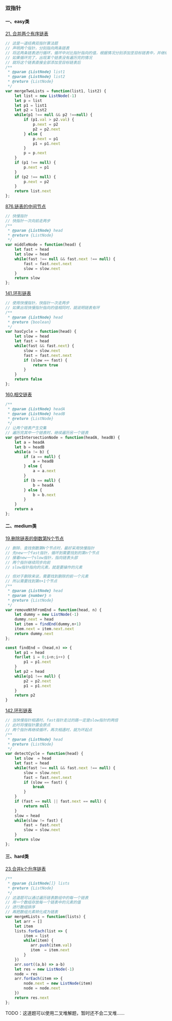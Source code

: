 ### 双指针

#### 一、easy类
[21. 合并两个有序链表](https://leetcode-cn.com/problems/merge-two-sorted-lists/)

```javascript
// 这是一道经典双指针算法题
// 声明两个指针，分别指向两条链表
// 将这两条链表进行循环，循环中对比指针指向的值，根据情况分别添加至目标链表中，并继续更新链表节点
// 如果循环完了，出现某个链表没有遍历完的情况
// 就将这个链表直接全部添加至目标链表后
/**
 * @param {ListNode} list1
 * @param {ListNode} list2
 * @return {ListNode}
 */
var mergeTwoLists = function(list1, list2) {
    let list = new ListNode(-1)
    let p = list
    let p1 = list1
    let p2 = list2
    while(p1 !== null && p2 !==null) {
        if (p1.val > p2.val) {
            p.next = p2
            p2 = p2.next
        } else {
            p.next = p1
            p1 = p1.next
        }
        p = p.next
    } 
    if (p1 !== null) {
        p.next = p1
    }
    if (p2 !== null) {
        p.next = p2
    }
    return list.next
};
```

[876.链表的中间节点](https://leetcode-cn.com/problems/middle-of-the-linked-list/)
```javascript
// 快慢指针
// 快指针一次向前走两步
/**
 * @param {ListNode} head
 * @return {ListNode}
 */
var middleNode = function(head) {
    let fast = head
    let slow = head
    while(fast !== null && fast.next !== null) {
        fast = fast.next.next
        slow = slow.next
    }
    return slow
};
```

[141.环形链表](https://leetcode-cn.com/problems/linked-list-cycle/)
```javascript
// 使用快慢指针，快指针一次走两步
// 如果出现快慢指针指向的值相同时，就说明链表有环
/**
 * @param {ListNode} head
 * @return {boolean}
 */
var hasCycle = function(head) {
    let slow = head
    let fast = head
    while(fast && fast.next) {
        slow = slow.next
        fast = fast.next.next
        if (slow == fast) {
            return true
        }
    }
    return false
};
```

[160.相交链表](https://leetcode-cn.com/problems/intersection-of-two-linked-lists/)

```javascript
/**
 * @param {ListNode} headA
 * @param {ListNode} headB
 * @return {ListNode}
 */
// 让两个链表产生交集
// 遍历完其中一个链表时，继续遍历另一个链表
var getIntersectionNode = function(headA, headB) {
    let a = headA
    let b = headB
    while(a != b) {
        if (a == null) {
            a = headB
        } else {
            a = a.next
        }
        if (b == null) {
            b = headA
        } else {
            b = b.next
        }
    }
    return a
};
```
#### 二、medium类
[19.删除链表的倒数第N个节点](https://leetcode-cn.com/problems/remove-nth-node-from-end-of-list/)
```javascript
// 删除、查找倒数第N个节点时，最好采用快慢指针
// 先new一个fast指针，循环到需要找到的第n个节点
// 接着new一个slow指针，指向链表头部
// 两个指针继续同步向前
// slow指针指向的元素，就是要操作的元素

// 但对于删除来说，需要找到删除的前一个元素
// 所以需要找到第n+1个节点
/**
 * @param {ListNode} head
 * @param {number} n
 * @return {ListNode}
 */
var removeNthFromEnd = function(head, n) {
    let dummy = new ListNode(-1)
    dummy.next = head
    let item = findEnd(dummy,n+1)
    item.next = item.next.next
    return dummy.next
};

const findEnd = (head,n) => {
    let p1 = head
    for(let i = 0;i<n;i++) {
        p1 = p1.next
    }
    let p2 = head
    while(p1 !== null) {
        p2 = p2.next
        p1 = p1.next
    }
    return p2
}
```

[142.环形链表](https://leetcode-cn.com/problems/linked-list-cycle-ii/)
```javascript
// 当快慢指针相遇时。fast指针走过的路一定是slow指针的两倍
// 此时将慢指针置会原点
// 两个指针再继续循环，再次相遇时，就为环起点
/**
 * @param {ListNode} head
 * @return {ListNode}
 */
var detectCycle = function(head) {
    let slow  = head
    let fast = head
    while(fast !== null && fast.next !== null) {
        slow = slow.next
        fast = fast.next.next
        if (slow == fast) {
            break
        }
    }
    if (fast == null || fast.next == null) {
        return null
    }
    slow = head
    while(slow != fast) {
        fast = fast.next
        slow = slow.next
    }
    return slow
};
```

#### 三、hard类
[23.合并k个升序链表](https://leetcode-cn.com/problems/merge-k-sorted-lists/)

```javascript
/**
 * @param {ListNode[]} lists
 * @return {ListNode}
 */
// 这道题可以通过遍历链表数组中的每一个链表
// 用一个数组存放每一个链表中的元素的值
// 进行数组排序
// 再把数组元素转化成为链表
var mergeKLists = function(lists) {
    let arr = []
    let item
    lists.forEach(list => {
        item = list
        while(item) {
           arr.push(item.val)
           item  = item.next
        }
    })
    arr.sort((a,b) => a-b)
    let res = new ListNode(-1)
    node = res
    arr.forEach(item => {
        node.next = new ListNode(item)
        node = node.next
    })
    return res.next
};
```

TODO：这道题可以使用二叉堆解题，暂时还不会二叉堆……